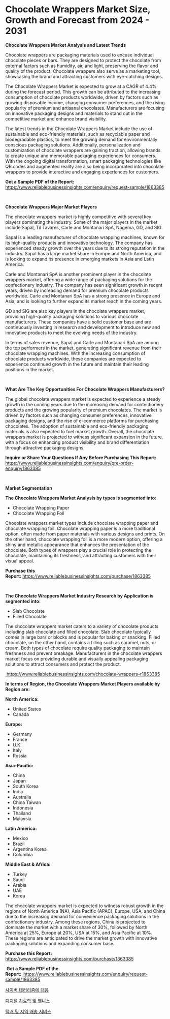 <p><h1>Chocolate Wrappers Market Size, Growth and Forecast from 2024 - 2031</h1></p><p><strong>Chocolate Wrappers Market Analysis and Latest Trends</strong></p>
<p><p>Chocolate wrappers are packaging materials used to encase individual chocolate pieces or bars. They are designed to protect the chocolate from external factors such as humidity, air, and light, preserving the flavor and quality of the product. Chocolate wrappers also serve as a marketing tool, showcasing the brand and attracting customers with eye-catching designs.</p><p>The Chocolate Wrappers Market is expected to grow at a CAGR of 4.4% during the forecast period. This growth can be attributed to the increasing consumption of chocolate products worldwide, driven by factors such as growing disposable income, changing consumer preferences, and the rising popularity of premium and artisanal chocolates. Manufacturers are focusing on innovative packaging designs and materials to stand out in the competitive market and enhance brand visibility.</p><p>The latest trends in the Chocolate Wrappers Market include the use of sustainable and eco-friendly materials, such as recyclable paper and biodegradable plastics, to meet the growing demand for environmentally conscious packaging solutions. Additionally, personalization and customization of chocolate wrappers are gaining traction, allowing brands to create unique and memorable packaging experiences for consumers. With the ongoing digital transformation, smart packaging technologies like QR codes and augmented reality are also being incorporated into chocolate wrappers to provide interactive and engaging experiences for customers.</p></p>
<p><strong>Get a Sample PDF of the Report:&nbsp;</strong> <a href="https://www.reliablebusinessinsights.com/enquiry/request-sample/1863385">https://www.reliablebusinessinsights.com/enquiry/request-sample/1863385</a></p>
<p>&nbsp;</p>
<p><strong>Chocolate Wrappers Major Market Players</strong></p>
<p><p>The chocolate wrappers market is highly competitive with several key players dominating the industry. Some of the major players in the market include Sapal, Til Tavares, Carle and Montanari SpA, Nagema, GD, and SIG.</p><p>Sapal is a leading manufacturer of chocolate wrapping machines, known for its high-quality products and innovative technology. The company has experienced steady growth over the years due to its strong reputation in the industry. Sapal has a large market share in Europe and North America, and is looking to expand its presence in emerging markets in Asia and Latin America.</p><p>Carle and Montanari SpA is another prominent player in the chocolate wrappers market, offering a wide range of packaging solutions for the confectionery industry. The company has seen significant growth in recent years, driven by increasing demand for premium chocolate products worldwide. Carle and Montanari SpA has a strong presence in Europe and Asia, and is looking to further expand its market reach in the coming years.</p><p>GD and SIG are also key players in the chocolate wrappers market, providing high-quality packaging solutions to various chocolate manufacturers. These companies have a solid customer base and are continuously investing in research and development to introduce new and innovative products to meet the evolving needs of the industry.</p><p>In terms of sales revenue, Sapal and Carle and Montanari SpA are among the top performers in the market, generating significant revenue from their chocolate wrapping machines. With the increasing consumption of chocolate products worldwide, these companies are expected to experience continued growth in the future and maintain their leading positions in the market.</p></p>
<p>&nbsp;</p>
<p><strong>What Are The Key Opportunities For Chocolate Wrappers Manufacturers?</strong></p>
<p><p>The global chocolate wrappers market is expected to experience a steady growth in the coming years due to the increasing demand for confectionery products and the growing popularity of premium chocolates. The market is driven by factors such as changing consumer preferences, innovative packaging designs, and the rise of e-commerce platforms for purchasing chocolates. The adoption of sustainable and eco-friendly packaging materials is also expected to fuel market growth. Overall, the chocolate wrappers market is projected to witness significant expansion in the future, with a focus on enhancing product visibility and brand differentiation through attractive packaging designs.</p></p>
<p><strong>Inquire or Share Your Questions If Any Before Purchasing This Report:</strong> <a href="https://www.reliablebusinessinsights.com/enquiry/pre-order-enquiry/1863385">https://www.reliablebusinessinsights.com/enquiry/pre-order-enquiry/1863385</a></p>
<p>&nbsp;</p>
<p><strong>Market Segmentation</strong></p>
<p><strong>The Chocolate Wrappers Market Analysis by types is segmented into:</strong></p>
<p><ul><li>Chocolate Wrapping Paper</li><li>Chocolate Wrapping Foil</li></ul></p>
<p><p>Chocolate wrappers market types include chocolate wrapping paper and chocolate wrapping foil. Chocolate wrapping paper is a more traditional option, often made from paper materials with various designs and prints. On the other hand, chocolate wrapping foil is a more modern option, offering a shiny and metallic appearance that enhances the presentation of the chocolate. Both types of wrappers play a crucial role in protecting the chocolate, maintaining its freshness, and attracting customers with their visual appeal.</p></p>
<p><strong>Purchase this Report:&nbsp;</strong><a href="https://www.reliablebusinessinsights.com/purchase/1863385">https://www.reliablebusinessinsights.com/purchase/1863385</a></p>
<p>&nbsp;</p>
<p><strong>The Chocolate Wrappers Market Industry Research by Application is segmented into:</strong></p>
<p><ul><li>Slab Chocolate</li><li>Filled Chocolate</li></ul></p>
<p><p>The chocolate wrappers market caters to a variety of chocolate products including slab chocolate and filled chocolate. Slab chocolate typically comes in large bars or blocks and is popular for baking or snacking. Filled chocolate, on the other hand, contains a filling such as caramel, nuts, or cream. Both types of chocolate require quality packaging to maintain freshness and prevent breakage. Manufacturers in the chocolate wrappers market focus on providing durable and visually appealing packaging solutions to attract consumers and protect the product.</p></p>
<p><a href="https://www.reliablebusinessinsights.com/chocolate-wrappers-r1863385">&nbsp;https://www.reliablebusinessinsights.com/chocolate-wrappers-r1863385</a></p>
<p><strong>In terms of Region, the Chocolate Wrappers Market Players available by Region are:</strong></p>
<p>
    <p> <strong> North America: </strong>
        <ul>
            <li>United States</li>
            <li>Canada</li>
        </ul>
        </p> 
    <p> <strong> Europe: </strong>
        <ul>
            <li>Germany</li>
            <li>France</li>
            <li>U.K.</li>
            <li>Italy</li>
            <li>Russia</li>
        </ul>
        </p> 
    <p> <strong> Asia-Pacific: </strong>
        <ul>
            <li>China</li>
            <li>Japan</li>
            <li>South Korea</li>
            <li>India</li>
            <li>Australia</li>
            <li>China Taiwan</li>
            <li>Indonesia</li>
            <li>Thailand</li>
            <li>Malaysia</li>
        </ul>
        </p> 
    <p> <strong> Latin America: </strong>
        <ul>
            <li>Mexico</li>
            <li>Brazil</li>
            <li>Argentina Korea</li>
            <li>Colombia</li>
        </ul>
        </p> 
    <p> <strong> Middle East & Africa: </strong>
        <ul>
            <li>Turkey</li>
            <li>Saudi</li>
            <li>Arabia</li>
            <li>UAE</li>
            <li>Korea</li>
        </ul>
    </p>
    </p>
<p><p>The chocolate wrappers market is expected to witness robust growth in the regions of North America (NA), Asia Pacific (APAC), Europe, USA, and China due to the increasing demand for convenience packaging solutions in the confectionery industry. Among these regions, China is projected to dominate the market with a market share of 30%, followed by North America at 25%, Europe at 20%, USA at 15%, and Asia Pacific at 10%. These regions are anticipated to drive the market growth with innovative packaging solutions and expanding consumer base.</p></p>
<p><strong>Purchase this Report: </strong><a href="https://www.reliablebusinessinsights.com/purchase/1863385">https://www.reliablebusinessinsights.com/purchase/1863385</a></p>
<p>&nbsp;<strong>Get a Sample PDF of the Report:&nbsp;&nbsp;</strong><a href="https://www.reliablebusinessinsights.com/enquiry/request-sample/1863385">https://www.reliablebusinessinsights.com/enquiry/request-sample/1863385</a></p>
<p><strong></strong></p>
<p><p><a href="https://github.com/marufmohassin05/Market-Research-Report-List-2/blob/main/248460483432.md">사이버 테러리즘에 대응</a></p><p><a href="https://github.com/khairinauzunul/Market-Research-Report-List-2/blob/main/791460583430.md">디지털 치료학 및 웰니스</a></p><p><a href="https://github.com/kimvicki3212024/Market-Research-Report-List-2/blob/main/265423183431.md">택배 및 지역 배송 서비스</a></p></p>